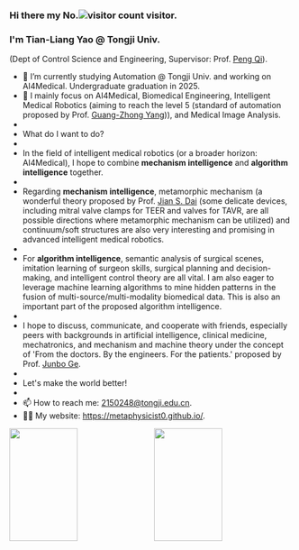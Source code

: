 ### Hi there my No.![visitor count](https://profile-counter.glitch.me/Metaphysicist0/count.svg) visitor.

### I'm Tian-Liang Yao @ Tongji Univ.

 (Dept of Control Science and Engineering, Supervisor: Prof. [Peng Qi](https://cse.tongji.edu.cn/6b/68/c15581a158568/page.htm)).

- 🔭 I’m currently studying Automation @ Tongji Univ. and working on AI4Medical. Undergraduate graduation in 2025.
- 🌱 I mainly focus on AI4Medical, Biomedical Engineering, Intelligent Medical Robotics (aiming to reach the level 5 (standard of automation proposed by Prof. [Guang-Zhong Yang](https://imr.sjtu.edu.cn/en/po_facultyv/532.html))), and Medical Image Analysis.
- 
- What do I want to do?
- 
- In the field of intelligent medical robotics (or a broader horizon: AI4Medical), I hope to combine **mechanism intelligence** and **algorithm intelligence** together.
-
- Regarding **mechanism intelligence**, metamorphic mechanism (a wonderful theory proposed by Prof. [Jian S. Dai](https://sustech.edu.cn/zh/faculties/daijiansheng.html)  (some delicate devices, including mitral valve clamps for TEER and valves for TAVR, are all possible directions where metamorphic mechanism can be utilized) and continuum/soft structures are also very interesting and promising in advanced intelligent medical robotics.
-
- For **algorithm intelligence**, semantic analysis of surgical scenes, imitation learning of surgeon skills, surgical planning and decision-making, and intelligent control theory are all vital. I am also eager to leverage machine learning algorithms to mine hidden patterns in the fusion of multi-source/multi-modality biomedical data. This is also an important part of the proposed algorithm intelligence.
-
- I hope to discuss, communicate, and cooperate with friends, especially peers with backgrounds in artificial intelligence, clinical medicine, mechatronics, and mechanism and machine theory under the concept of 'From the doctors. By the engineers. For the patients.' proposed by Prof. [Junbo Ge](https://ibs.fudan.edu.cn/ab/33/c21163a240435/page.htm).
-
- Let's make the world better!
- 
- 📫 How to reach me: 2150248@tongji.edu.cn.
- 🧑‍💻 My website: https://metaphysicist0.github.io/.

<div style="display: flex; justify-content: space-between;">
    <img src="https://github-readme-stats.vercel.app/api?username=Metaphysicist0&show_icons=true&theme=tokyonight&count_private=true" style="width: 49%; height: 200px;"/>
    <img src="https://github-readme-stats.vercel.app/api/top-langs/?username=Metaphysicist0&theme=tokyonight&layout=compact" style="width: 49%; height: 200px;"/>
</div>
